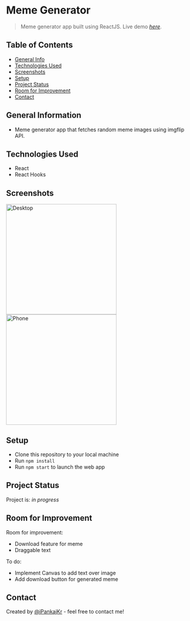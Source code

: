 # Meme Generator
> Meme generator app built using ReactJS.
> Live demo [_here_](http://meme-generator-jade.vercel.app/). 

## Table of Contents
* [General Info](#general-information)
* [Technologies Used](#technologies-used)
* [Screenshots](#screenshots)
* [Setup](#setup)
* [Project Status](#project-status)
* [Room for Improvement](#room-for-improvement)
* [Contact](#contact)


## General Information
- Meme generator app that fetches random meme images using imgflip API.


## Technologies Used
- React
- React Hooks


## Screenshots
<img src="#?raw=true" alt="Desktop" height="300px"> <img src="#?raw=true" alt="Phone" height="300px">


## Setup
- Clone this repository to your local machine
- Run `npm install`
- Run `npm start` to launch the web app


## Project Status
Project is: _in progress_


## Room for Improvement

Room for improvement:
- Download feature for meme
- Draggable text

To do:
- Implement Canvas to add text over image
- Add download button for generated meme


## Contact
Created by [@iPankajKr](https://github.com/iPankajKr) - feel free to contact me!

